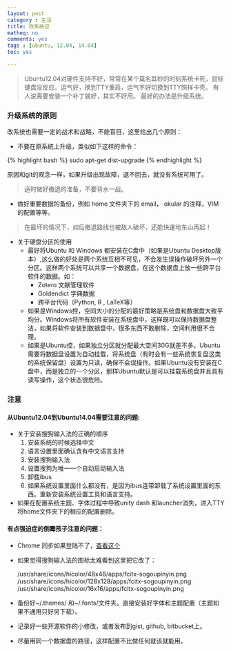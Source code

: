 ```yaml
---
layout: post 
category : 生活
title: 改系统记
matheq: no
comments: yes
tags : [ubuntu, 12.04, 14.04]
toc: yes

---
```


> Ubuntu12.04对硬件支持不好，常常在某个莫名其妙的时刻系统卡死，鼠标键盘没反应。运气好，换到TTY重启，运气不好切换到TTY照样卡壳。
> 有人说需要安装一个补丁就好，其实不好用。
> 最好的办法是升级系统。

### 升级系统的原则
改系统也需要一定的战术和战略，不能盲目，这里给出几个原则：

- 不要在原系统上升级，类似如下这样的命令：

{% highlight bash  %}
sudo apt-get dist-upgrade
{% endhighlight %}

原因和git的观念一样，如果升级出现故障，退不回去，就没有系统可用了。
> 适时做好撤退的准备，不要背水一战。

- 做好重要数据的备份，例如 home 文件夹下的 email， okular 的注释，VIM 的配置等等。
> 在最坏的情况下，如后撤退路线也被敌人破坏，还能快速地东山再起！

- 关于硬盘分区的使用
    - 最好将Ubuntu 和 Windows 都安装在C盘中（如果是Ubuntu Desktop版本）,这么做的好处是两个系统互相不可见，不会发生误操作破坏另外一个分区。这样两个系统可以共享一个数据盘，在这个数据盘上放一些跨平台软件的数据。如：
	    - Zotero 文献管理软件
	    - Goldendict 字典数据
	    - 跨平台代码（Python, R , LaTeX等）
    - 如果是Windows控，空间大小的分配的最好策略是系统盘和数据盘大致平均分。Windows将所有软件安装在系统盘中，这样既可以保持数据盘整洁，如果将软件安装到数据盘中，很多东西不敢删除，空间利用很不合理。
    - 如果是Ubuntu控，如果独立分区就分配最大空间30G就差不多。Ubuntu需要将数据盘设置为自动挂载，将系统盘（有时会有一些系统恢复盘这类的系统保留盘）设置为只读，确保不会误操作。如果Ubuntu没有安装在C盘中，而是独立的一个分区，那样Ubuntu默认是可以挂载系统盘并且具有读写操作，这个状态很危险。
    
### 注意
#### 从Ubuntu12.04到Ubuntu14.04需要注意的问题:

- 关于安装搜狗输入法的正确的顺序
    1. 安装系统的时候选择中文
    2. 语言设置里面确认含有中文语言支持
    3. 安装搜狗输入法
    4. 设置搜狗为唯一一个自动启动输入法
    5. 卸载ibus
    6. 如果系统设置里面什么都没有，是因为ibus连带卸载了系统设置里面的东西。重新安装系统设置工具和语言支持。
- 如果在配置系统主题、字体过程中导致unity dash 和launcher消失，进入TTY将home文件夹下的相应的配置删除。

#### 有点强迫症的倒霉孩子注意的问题：

- Chrome 同步如果登陆不了，[查看这个](http://www.oschina.net/question/84549_75715)
- 如果觉得搜狗输入法的图标太难看到这里把它改了：

    /usr/share/icons/hicolor/48x48/apps/fcitx-sogoupinyin.png
    /usr/share/icons/hicolor/128x128/apps/fcitx-sogoupinyin.png
    /usr/share/icons/hicolor/16x16/apps/fcitx-sogoupinyin.png

- 备份好~/.themes/ 和~/.fonts/文件夹。直接安装好字体和主题配置（主题如果不通用只好另下载）。
- 记录好一些开源软件的小修改，或者发布到gist, github, bitbucket上。
- 尽量用同一个数据盘的路径，这样配置不比做任何就该就能用。
